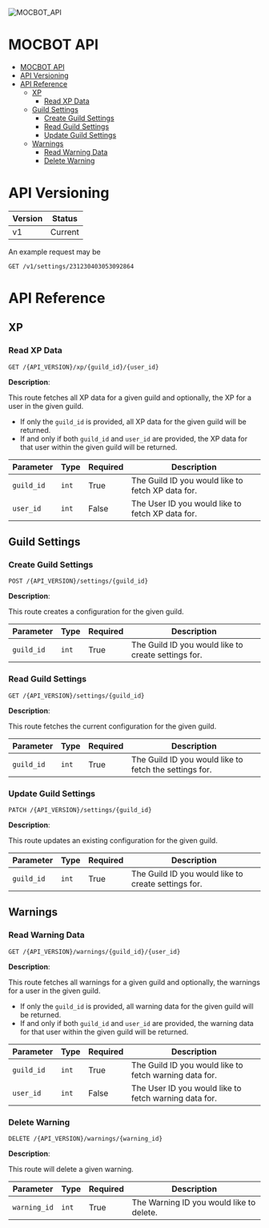 ![MOCBOT_API](https://user-images.githubusercontent.com/38149391/206867071-92e9e181-6c16-41ae-9c98-476919729782.png)
# MOCBOT API

- [MOCBOT API](#mocbot-api)
- [API Versioning](#api-versioning)
- [API Reference](#api-reference)
  - [XP](#xp)
    - [Read XP Data](#read-xp-data)
  - [Guild Settings](#guild-settings)
    - [Create Guild Settings](#create-guild-settings)
    - [Read Guild Settings](#read-guild-settings)
    - [Update Guild Settings](#update-guild-settings)
  - [Warnings](#warnings)
    - [Read Warning Data](#read-warning-data)
    - [Delete Warning](#delete-warning)

# API Versioning

| Version | Status  |
| ------- | ------- |
| v1      | Current |

An example request may be
```http
GET /v1/settings/231230403053092864
```

# API Reference

## XP

### Read XP Data
```http
GET /{API_VERSION}/xp/{guild_id}/{user_id}
```

**Description**:

This route fetches all XP data for a given guild and optionally, the XP for a user in the given guild.

- If only the `guild_id` is provided, all XP data for the given guild will be returned. 
- If and only if both `guild_id` and `user_id` are provided, the XP data for that user within the given guild will be returned.

| Parameter  | Type  | Required | Description                                       |
| ---------- | ----- | -------- | ------------------------------------------------- |
| `guild_id` | `int` | True     | The Guild ID you would like to fetch XP data for. |
| `user_id`  | `int` | False    | The User ID you would like to fetch XP data for.  |


## Guild Settings

### Create Guild Settings
```http
POST /{API_VERSION}/settings/{guild_id}
```
**Description**:

This route creates a configuration for the given guild.

| Parameter  | Type  | Required | Description                                         |
| ---------- | ----- | -------- | --------------------------------------------------- |
| `guild_id` | `int` | True     | The Guild ID you would like to create settings for. |

### Read Guild Settings
```http
GET /{API_VERSION}/settings/{guild_id}
```
**Description**:

This route fetches the current configuration for the given guild.

| Parameter  | Type  | Required | Description                                            |
| ---------- | ----- | -------- | ------------------------------------------------------ |
| `guild_id` | `int` | True     | The Guild ID you would like to fetch the settings for. |

### Update Guild Settings
```http
PATCH /{API_VERSION}/settings/{guild_id}
```
**Description**:

This route updates an existing configuration for the given guild.

| Parameter  | Type  | Required | Description                                         |
| ---------- | ----- | -------- | --------------------------------------------------- |
| `guild_id` | `int` | True     | The Guild ID you would like to create settings for. |

## Warnings

### Read Warning Data
```http
GET /{API_VERSION}/warnings/{guild_id}/{user_id}
```

**Description**:

This route fetches all warnings for a given guild and optionally, the warnings for a user in the given guild.

- If only the `guild_id` is provided, all warning data for the given guild will be returned. 
- If and only if both `guild_id` and `user_id` are provided, the warning data for that user within the given guild will be returned.

| Parameter  | Type  | Required | Description                                            |
| ---------- | ----- | -------- | ------------------------------------------------------ |
| `guild_id` | `int` | True     | The Guild ID you would like to fetch warning data for. |
| `user_id`  | `int` | False    | The User ID you would like to fetch warning data for.  |

### Delete Warning
```http
DELETE /{API_VERSION}/warnings/{warning_id}
```

**Description**:

This route will delete a given warning.


| Parameter    | Type  | Required | Description                              |
| ------------ | ----- | -------- | ---------------------------------------- |
| `warning_id` | `int` | True     | The Warning ID you would like to delete. |


